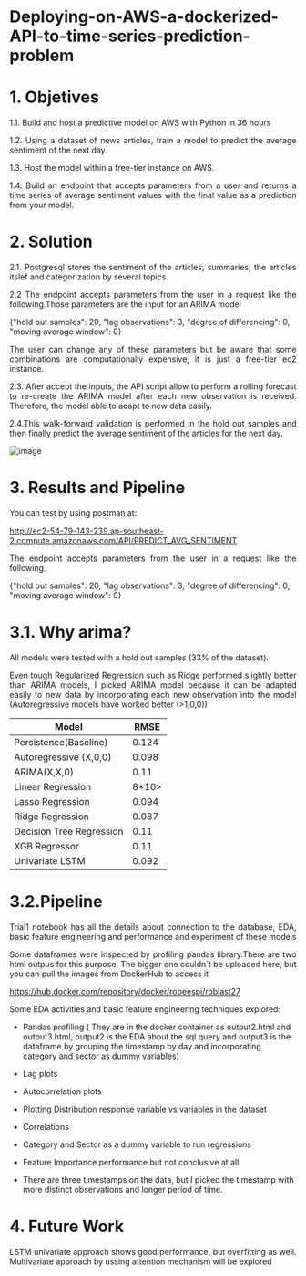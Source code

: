 # Deploying-on-AWS-a-dockerized-API-to-time-series-prediction-problem

# 1. Objetives

<p align=justify> 1.1. Build and host a predictive model on AWS with Python in 36 hours

<p align=justify> 1.2. Using a dataset of news articles, train a model to predict the average sentiment of the next day.

<p align=justify> 1.3.	Host the model within a free-tier instance on AWS.

<p align=justify> 1.4.	Build an endpoint that accepts parameters from a user and returns a time series of average sentiment values with the final value as a prediction from your model.
  
# 2. Solution

<p align=justify> 2.1. Postgresql stores the sentiment of the articles, summaries, the articles itslef and categorization by several topics. 
 
<p align=justify> 2.2 The endpoint accepts parameters from the user in a request like the following.Those parameters are the input for an ARIMA model

{"hold out samples": 20,
"lag observations": 3,
"degree of differencing": 0,
"moving average window": 0}

<p align=justify> The user can change any of these parameters but be aware that some combinations are computationally expensive, it is just a free-tier ec2 instance. 

<p align=justify> 2.3. After accept the inputs, the API script allow to perform a rolling forecast to re-create the ARIMA model after each new observation is received. Therefore, the model able to adapt to new data easily. 
  
<p align=justify> 2.4.This walk-forward validation is performed in the hold out samples and then finally predict the average sentiment of the articles for the next day.

![image](https://github.com/robeespi/Deploying-on-AWS-a-dockerized-API-to-time-series-prediction-problem/blob/main/solution_diagram.jpeg)

# 3. Results and Pipeline

You can test by using postman at:

http://ec2-54-79-143-239.ap-southeast-2.compute.amazonaws.com/API/PREDICT_AVG_SENTIMENT

<p align=justify>The endpoint accepts parameters from the user in a request like the following.

{"hold out samples": 20,
"lag observations": 3,
"degree of differencing": 0,
"moving average window": 0}

# 3.1. Why arima? 

<p align=justify> All models were tested with a hold out samples (33% of the dataset). 

<p align=justify>Even tough Regularized Regression such as Ridge performed slightly better than ARIMA models, I picked ARIMA model because it can be adapted easily to new data by incorporating each new observation into the model (Autoregressive models have worked better (>1,0,0))

Model | RMSE |  
--- | --- | 
Persistence(Baseline) | 0.124 | 
Autoregressive (X,0,0) | 0.098 | 
ARIMA(X,X,0)| 0.11 | 
Linear Regression | 8*10> | 
Lasso Regression| 0.094 | 
Ridge Regression| 0.087 | 
Decision Tree Regression | 0.11 | 
XGB Regressor | 0.11 | 
Univariate LSTM | 0.092 | 

# 3.2.Pipeline
  
<p align=justify> Trial1 notebook has all the details about connection to the database, EDA, basic feature engineering and performance and experiment of these models

<p align=justify>Some dataframes were inspected by profiling pandas library.There are two html outpus for this purpose. The bigger one couldn´t be uploaded here, but you can pull the images from DockerHub to access it

https://hub.docker.com/repository/docker/robeespi/roblast27


Some EDA activities and basic feature engineering techniques explored:

* Pandas profiling ( They are in the docker container as output2.html and output3.html, output2 is the EDA about the sql query and output3 is the dataframe by grouping the timestamp by day and incorporating category and sector as dummy variables)<p align=justify>

* Lag plots

* Autocorrelation plots

* Plotting Distribution response variable vs variables in the dataset

* Correlations

* Category and Sector as a dummy variable to run regressions

* Feature Importance performance but not conclusive at all

* There are three timestamps on the data, but I picked the timestamp with more distinct observations and longer period of time.


# 4. Future Work

<p align=justify> LSTM univariate approach shows good performance, but overfitting as well. Multivariate approach by ussing attention mechanism will be explored


